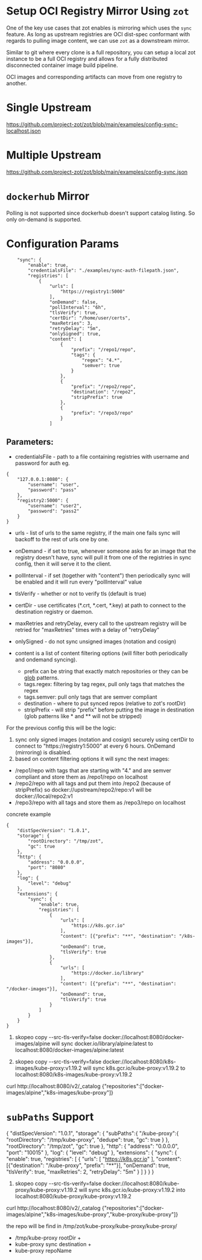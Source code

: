 # Setup OCI Registry Mirror Using `zot`

One of the key use cases that zot enables is mirroring which uses the `sync` feature.
As long as upstream registries are OCI dist-spec conformant with regards to
pulling image content, we can use `zot` as a downstream mirror.

Similar to git where every clone is a full repository, you can setup a local
zot instance to be a full OCI registry and allows for a fully distributed
disconnected container image build pipeline.

OCI images and corresponding artifacts can move from one registry to another.

# Single Upstream

https://github.com/project-zot/zot/blob/main/examples/config-sync-localhost.json

# Multiple Upstream

https://github.com/project-zot/zot/blob/main/examples/config-sync.json

# `dockerhub` Mirror

Polling is not supported since dockerhub doesn't support catalog listing. So only on-demand is supported.


# Configuration Params


		"sync": {
			"enable": true,
			"credentialsFile": "./examples/sync-auth-filepath.json",
			"registries": [
				{
					"urls": [
						"https://registry1:5000"
					],
					"onDemand": false,
					"pollInterval": "6h",
					"tlsVerify": true,
					"certDir": "/home/user/certs",
					"maxRetries": 3,
					"retryDelay": "5m",
					"onlySigned": true,
					"content": [
						{
							"prefix": "/repo1/repo",
							"tags": {
								"regex": "4.*",
								"semver": true
							}
						},
						{
							"prefix": "/repo2/repo",
							"destination": "/repo2",
							"stripPrefix": true
						},
						{
							"prefix": "/repo3/repo"
						}
					]

## Parameters:

- credentialsFile - path to a file containing registries with username and password for auth
eg.
```
{
    "127.0.0.1:8080": {
        "username": "user",
        "password": "pass"
    },
    "registry2:5000": {
        "username": "user2",
        "password": "pass2"
    }
}
```

- urls - list of urls to the same registry, if the main one fails sync will backoff to the rest of urls one by one.
- onDemand - if set to true, whenever someone asks for an image that the registry doesn't have, sync will pull it from one of the registries in sync config, then it will serve it to the client.
- pollInterval - if set (together with "content") then periodically sync will be enabled and it will run every "pollInterval" value
- tlsVerify - whether or not to verify tls (default is true)
- certDir - use certificates (*.crt, *.cert, *.key) at path to connect to the destination registry or daemon.
- maxRetries and retryDelay, every call to the upstream registry will be retried for "maxRetries" times with a delay of "retryDelay"
- onlySigned - do not sync unsigned images (notation and cosign)

- content is a list of content filtering options (will filter both periodically and ondemand syncing).
  - prefix can be string that exactly match repositories or they can be [glob](https://en.wikipedia.org/wiki/Glob_(programming)) patterns.
  - tags.regex: filtering by tag regex, pull only tags that matches the regex
  - tags.semver: pull only tags that are semver compliant
  - destination - where to put synced repos (relative to zot's rootDir)
  - stripPrefix - will strip "prefix" before putting the image in destination (glob patterns like * and ** will not be stripped)



For the previous config this will be the logic:
1. sync only signed images (notation and cosign) securely using certDir to connect to "https://registry1:5000" at every 6 hours. OnDemand (mirroring) is disabled.
2. based on content filtering options it will sync the next images:
- /repo1/repo with tags that are starting with "4." and are semver compliant and store them as /repo1/repo on localhost
- /repo2/repo with all tags and put them into /repo2 (because of stripPrefix)
  so docker://upstream/repo2/repo:v1 will be docker://local/repo2:v1
- /repo3/repo with all tags and store them as /repo3/repo on localhost

concrete example

```
{
    "distSpecVersion": "1.0.1",
    "storage": {
        "rootDirectory": "/tmp/zot",
        "gc": true
    },
    "http": {
        "address": "0.0.0.0",
        "port": "8080"
    },
    "log": {
        "level": "debug"
    },
    "extensions": {
        "sync": {
            "enable": true,
            "registries": [
                {
                    "urls": [
                        "https://k8s.gcr.io"
                    ],
                    "content": [{"prefix": "**", "destination": "/k8s-images"}],
                    "onDemand": true,
                    "tlsVerify": true
                },
                {
                    "urls": [
                        "https://docker.io/library"
                    ],
                    "content": [{"prefix": "**", "destination": "/docker-images"}],
                    "onDemand": true,
                    "tlsVerify": true
                }
            ]
        }
    }
}
```

1) skopeo copy --src-tls-verify=false docker://localhost:8080/docker-images/alpine <dest>
will sync docker.io/library/alpine:latest to localhost:8080/docker-images/alpine:latest

2) skopeo copy --src-tls-verify=false docker://localhost:8080/k8s-images/kube-proxy:v1.19.2 <dest>
will sync k8s.gcr.io/kube-proxy:v1.19.2 to localhost:8080/k8s-images/kube-proxy:v1.19.2

curl http://localhost:8080/v2/_catalog
{"repositories":["docker-images/alpine","k8s-images/kube-proxy"]}


# `subPaths` Support

{
    "distSpecVersion": "1.0.1",
    "storage": {
        "subPaths":{
            "/kube-proxy":{
                "rootDirectory": "/tmp/kube-proxy",
                "dedupe": true,
                "gc": true
              }
          },
        "rootDirectory": "/tmp/zot",
        "gc": true
    },
    "http": {
        "address": "0.0.0.0",
        "port": "10015"
    },
    "log": {
        "level": "debug"
    },
    "extensions": {
        "sync": {
            "enable": true,
            "registries": [
                {
                    "urls": [
                        "https://k8s.gcr.io"
                    ],
                    "content": [{"destination": "/kube-proxy", "prefix": "**"}],
                    "onDemand": true,
                    "tlsVerify": true,
                    "maxRetries": 2,
                    "retryDelay": "5m"
                }
            ]
        }
    }
}


1) skopeo copy --src-tls-verify=false docker://localhost:8080/kube-proxy/kube-proxy:v1.19.2 <dest>
will sync k8s.gcr.io/kube-proxy:v1.19.2 into localhost:8080/kube-proxy/kube-proxy:v1.19.2

curl http://localhost:8080/v2/_catalog
{"repositories":["docker-images/alpine","k8s-images/kube-proxy","kube-proxy/kube-proxy"]}

the repo will be find in /tmp/zot/kube-proxy/kube-proxy/kube-proxy/
 - /tmp/kube-proxy rootDir +
 - kube-proxy sync destination +
 - kube-proxy repoName

